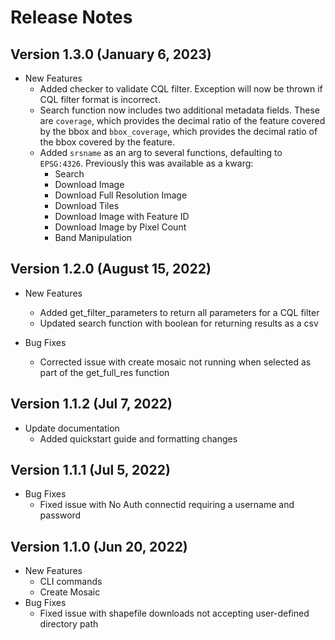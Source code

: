 # Release Notes

## Version 1.3.0 (January 6, 2023)
- New Features
	- Added checker to validate CQL filter. Exception will now be thrown if CQL filter format is incorrect.
	- Search function now includes two additional metadata fields. These are `coverage`, which provides the decimal ratio of the feature covered by the bbox and `bbox_coverage`, which provides the decimal ratio of the bbox covered by the feature.
	- Added `srsname` as an arg to several functions, defaulting to `EPSG:4326`. Previously this was available as a kwarg:
		- Search
		- Download Image
		- Download Full Resolution Image
		- Download Tiles
		- Download Image with Feature ID
		- Download Image by Pixel Count
		- Band Manipulation

## Version 1.2.0 (August 15, 2022)
- New Features
	- Added get_filter_parameters to return all parameters for a CQL filter
	- Updated search function with boolean for returning results as a csv

- Bug Fixes
	- Corrected issue with create mosaic not running when selected as part of the get_full_res function

## Version 1.1.2 (Jul 7, 2022)
- Update documentation
	- Added quickstart guide and formatting changes

## Version 1.1.1 (Jul 5, 2022)
- Bug Fixes
	- Fixed issue with No Auth connectid requiring a username and password

## Version 1.1.0 (Jun 20, 2022)
- New Features
	- CLI commands
	- Create Mosaic 
- Bug Fixes
	- Fixed issue with shapefile downloads not accepting user-defined directory path
